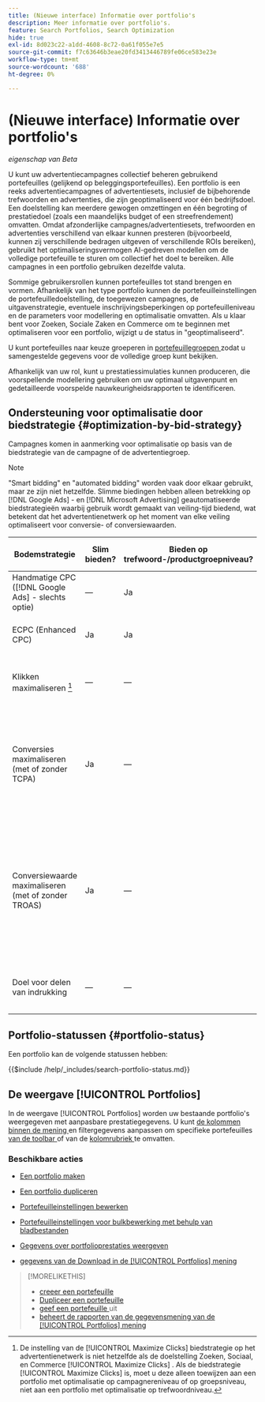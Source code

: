 ```yaml
---
title: (Nieuwe interface) Informatie over portfolio's
description: Meer informatie over portfolio's.
feature: Search Portfolios, Search Optimization
hide: true
exl-id: 8d023c22-a1dd-4608-8c72-0a61f055e7e5
source-git-commit: f7c63646b3eae20fd3413446789fe06ce583e23e
workflow-type: tm+mt
source-wordcount: '688'
ht-degree: 0%

---
```


# (Nieuwe interface) Informatie over portfolio&#39;s

*eigenschap van Beta*

U kunt uw advertentiecampagnes collectief beheren gebruikend portefeuilles (gelijkend op beleggingsportefeuilles). Een portfolio is een reeks advertentiecampagnes of advertentiesets, inclusief de bijbehorende trefwoorden en advertenties, die zijn geoptimaliseerd voor één bedrijfsdoel. Een doelstelling kan meerdere gewogen omzettingen en één begroting of prestatiedoel (zoals een maandelijks budget of een streefrendement) omvatten. Omdat afzonderlijke campagnes/advertentiesets, trefwoorden en advertenties verschillend van elkaar kunnen presteren (bijvoorbeeld, kunnen zij verschillende bedragen uitgeven of verschillende ROIs bereiken), gebruikt het optimaliseringsvermogen AI-gedreven modellen om de volledige portefeuille te sturen om collectief het doel te bereiken. Alle campagnes in een portfolio gebruiken dezelfde valuta.

Sommige gebruikersrollen kunnen portefeuilles tot stand brengen en vormen. Afhankelijk van het type portfolio kunnen de portefeuilleinstellingen de portefeuilledoelstelling, de toegewezen campagnes, de uitgavenstrategie, eventuele inschrijvingsbeperkingen op portefeuilleniveau en de parameters voor modellering en optimalisatie omvatten. Als u klaar bent voor Zoeken, Sociale Zaken en Commerce om te beginnen met optimaliseren voor een portfolio, wijzigt u de status in &quot;geoptimaliseerd&quot;.

U kunt portefeuilles naar keuze groeperen in [ portefeuillegroepen ](portfolio-group-manage.md) zodat u samengestelde gegevens voor de volledige groep kunt bekijken.

Afhankelijk van uw rol, kunt u prestatiessimulaties kunnen produceren, die voorspellende modellering gebruiken om uw optimaal uitgavenpunt en gedetailleerde voorspelde nauwkeurigheidsrapporten te identificeren.<!-- Mention this now? In addition, all users can use the Spend Recommendation Tool to identify the optimal budget distribution across portfolios. -->

## Ondersteuning voor optimalisatie door biedstrategie {#optimization-by-bid-strategy}

Campagnes komen in aanmerking voor optimalisatie op basis van de biedstrategie van de campagne of de advertentiegroep.

>[!NOTE]
>
>&quot;Smart bidding&quot; en &quot;automated bidding&quot; worden vaak door elkaar gebruikt, maar ze zijn niet hetzelfde. Slimme biedingen hebben alleen betrekking op [!DNL Google Ads] - en [!DNL Microsoft Advertising] geautomatiseerde biedstrategieën waarbij gebruik wordt gemaakt van veiling-tijd biedend, wat betekent dat het advertentienetwerk op het moment van elke veiling optimaliseert voor conversie- of conversiewaarden.

<!-- Add "Frequency of Bidding (or other actions, like adjusting campaign budget or bid adjustment values?) -->

| Bodemstrategie | Slim bieden? | Bieden op trefwoord-/productgroepniveau? | Ondersteuningsniveau | Objecttype | Bodemeenheid | Wat stelt Adobe in? | Wat plaatst het netwerk van de ADD? |
|---|---|---|---|---|---|---|---|
| Handmatige CPC ([!DNL Google Ads] - slechts optie) | — | Ja | Maken, bewerken, optimaliseren | Single of multi-property doelstelling met een willekeurige gewichtswaarde | Trefwoord + Type afstemmen + Campagne | Trefwoord bieden, campagnebudget, waarden voor biedingsaanpassingen | nvt |
| ECPC (Enhanced CPC) | Ja | Ja | Maken, bewerken, optimaliseren | Single of multi-property doelstelling met een willekeurige gewichtswaarde | Trefwoord + Type afstemmen + Campagne | Trefwoordbod, campagnebudget | Inschrijvingen in real time aanpassen |
| Klikken maximaliseren [^1 ] | — | — | Maken, bewerken, optimaliseren | Geen; optimaliseert alleen voor klikken | Campagne | Campagnebudget | Past bod in real time aan om kliks binnen het budget te maximaliseren |
| Conversies maximaliseren <br> (met of zonder TCPA) | Ja | — | Maken, bewerken, optimaliseren | Single-property-doelstelling met een gewicht van 1 | Campagne of ad groep ([!DNL Google Ads]) <br> slechts Campagne ([!DNL Microsoft Advertising]) | Het budget van de campagne, Doel CPA wanneer reeks <br> TCPA een standalone biedingsstrategie in [!DNL Microsoft Advertising] kan zijn) | Past bod in real time aan om orden/lood binnen de begroting te maximaliseren, die een CPA doel bereiken wanneer het doel wordt geplaatst |
| Conversiewaarde maximaliseren <br> (met of zonder TROAS) | Ja | — | Maken, bewerken, optimaliseren | Gemengde-vermogensdoelstelling met een gewichtswaarde of doelstelling van één eigendom met een gewichtswaarde groter dan 1 (om een monetaire waarde te vertegenwoordigen) | Campagne of ad groep ([!DNL Google Ads]) <br> slechts Campagne ([!DNL Microsoft Advertising]) | Het budget van de campagne, ROAS van het Doel wanneer de reeks <br> TROAS een standalone biedingsstrategie in [!DNL Microsoft Advertising] kan zijn) | Past inschrijvingen in real time aan om inkomsten/winst binnen de begroting te maximaliseren, die een ROAS-doelstelling bereiken wanneer het doel wordt vastgesteld |
| Doel voor delen van indrukking | — | — | Maken, bewerken | nvt | nvt | n.v.t. - kan niet worden toegewezen aan een portfolio | Past biedingen in real time aan om een indruk te ontmoeten deelt doel |

[^1 ]: De instelling van de [!UICONTROL Maximize Clicks] biedstrategie op het advertentienetwerk is niet hetzelfde als de doelstelling Zoeken, Sociaal, en Commerce [!UICONTROL Maximize Clicks] . Als de biedstrategie [!UICONTROL Maximize Clicks] is, moet u deze alleen toewijzen aan een portfolio met optimalisatie op campagnereniveau of op groepsniveau, niet aan een portfolio met optimalisatie op trefwoordniveau.

## Portfolio-statussen {#portfolio-status}

Een portfolio kan de volgende statussen hebben:

<!-- **Link to include file for "Portfolio status"** -->

{{$include /help/_includes/search-portfolio-status.md}}

## De weergave [!UICONTROL Portfolios]

In de weergave [!UICONTROL Portfolios] worden uw bestaande portfolio&#39;s weergegeven met aanpasbare prestatiegegevens. U kunt [ de kolommen binnen de mening ](/help/search-social-commerce/common-tasks/data-views/custom-default-views-manage.md) en filtergegevens aanpassen om specifieke portefeuilles [ van de toolbar ](/help/search-social-commerce/common-tasks/data-views/ad-hoc-settings/column-filter-apply-from-toolbar.md) of van de [ kolomrubriek ](/help/search-social-commerce/common-tasks/data-views/ad-hoc-settings/column-filter-apply-from-column-heading.md) te omvatten.

<!-- No options yet to edit anything within the grid, view bid changes, add a portfolio to a portfolio group, edit the Target column, or import/export DOW targets. -->

### Beschikbare acties

<!-- Update with any new options -->

<!-- within row:
* [Rename a portfolio](portfolio-rename.md)

* [View the constraints for a portfolio](portfolio-view-constraint.md)

* [View the change history for a portfolio](portfolio-view-change-history.md)
-->

* [Een portfolio maken](portfolio-create.md)

* [Een portfolio dupliceren](portfolio-duplicate.md)

* [Portefeuilleinstellingen bewerken](portfolio-edit.md)

* [Portefeuilleinstellingen voor bulkbewerking met behulp van bladbestanden](portfolio-bulksheets.md)

* [Gegevens over portfolioprestaties weergeven](portfolio-details.md)

* [ gegevens van de Download in de [!UICONTROL Portfolios] mening ](portfolio-view-report.md)

>[!MORELIKETHIS]
>
>* [ creeer een portefeuille ](portfolio-create.md)
>* [ Dupliceer een portefeuille ](portfolio-duplicate.md)
>* [ geef een portefeuille ](portfolio-edit.md) uit
>* [ beheert de rapporten van de gegevensmening van de [!UICONTROL Portfolios] mening ](portfolio-view-report.md)

